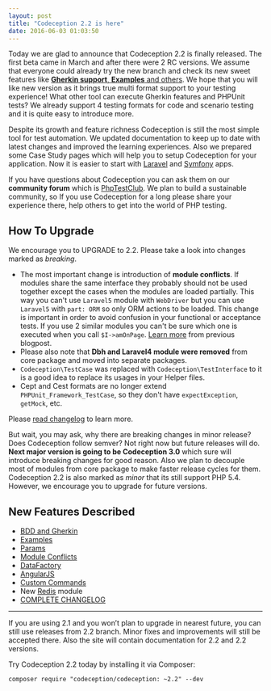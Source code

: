 ```yaml
---
layout: post
title: "Codeception 2.2 is here"
date: 2016-06-03 01:03:50
---
```


Today we are glad to announce that Codeception 2.2 is finally released. The first beta came in March and after there were 2 RC versions. We assume that everyone could already try the new branch and check its new sweet features like [**Gherkin support**, **Examples** and others](https://codeception.com/changelog). We hope that you will like new version as it brings true multi format support to your testing experience! What other tool can execute Gherkin features and PHPUnit tests? We already support 4 testing formats for code and scenario testing and it is quite easy to introduce more.

Despite its growth and feature richness Codeception is still the most simple tool for test automation. We updated documentation to keep up to date with latest changes and improved the learning experiences. Also we prepared some Case Study pages which will help you to setup Codeception for your application. Now it is easier to start with [Laravel](https://codeception.com/for/laravel) and [Symfony](https://codeception.com/for/symfony) apps.

If you have questions about Codeception you can ask them on our **community forum** which is [PhpTestClub](https://phptest.club). We plan to build a sustainable community, so If you use Codeception for a long please share your experience there, help others to get into the world of PHP testing.

## How To Upgrade

We encourage you to UPGRADE to 2.2. Please take a look into changes marked as *breaking*. 

* The most important change is introduction of **module conflicts**. If modules share the same interface they probably should not be used together except the cases when the modules are loaded partially. This way you can't use `Laravel5` module with `WebDriver` but you can use `Laravel5` with `part: ORM` so only ORM actions to be loaded. This change is important in order to avoid confusion in your functional or acceptance tests. If you use 2 similar modules you can't be sure which one is executed when you call `$I->amOnPage`. [Learn more](https://codeception.com/03-05-2016/codeception-2.2.-upcoming-features.html#conflicts) from previous blogpost.
* Please also note that **Dbh and Laravel4 module were removed** from core package and moved into separate packages. 
* `Codeception\TestCase` was replaced with `Codeception\TestInterface` to it is a good idea to replace its usages in your Helper files.
* Cept and Cest formats are no longer extend `PHPUnit_Framework_TestCase`, so they don't have `expectException`, `getMock`, etc.

Please [read changelog](https://codeception.com/changelog) to learn more.

But wait, you may ask, why there are breaking changes in minor release? Does Codeception follow semver? 
Not right now but future releases will do. **Next major version is going to be Codeception 3.0** which sure will introduce breaking changes for good reason. Also we plan to decouple most of modules from core package to make faster release cycles for them. Codeception 2.2 is also marked as *minor* that its still support PHP 5.4. However, we encourage you to upgrade for future versions.

## New Features Described

* [BDD and Gherkin](https://codeception.com/docs/07-BDD)
* [Examples](https://codeception.com/docs/07-AdvancedUsage#Examples)
* [Params](https://codeception.com/docs/06-ModulesAndHelpers#Dynamic-Configuration-With-Params)
* [Module Conflicts](https://codeception.com/docs/06-ModulesAndHelpers#Module-Conflicts)
* [DataFactory](https://codeception.com/docs/09-Data#DataFactory)
* [AngularJS](https://codeception.com/docs/03-AcceptanceTests#AngularJS-Testing)
* [Custom Commands](https://codeception.com/docs/08-Customization#Custom-Commands)
* New [Redis](https://codeception.com/docs/modules/Redis) module
* [COMPLETE CHANGELOG](https://codeception.com/changelog)


---

If you are using 2.1 and you won’t plan to upgrade in nearest future, you can still use releases from 2.2 branch. Minor fixes and improvements will still be accepted there. Also the site will contain documentation for 2.2 and 2.2 versions.

Try Codeception 2.2 today by installing it via Composer:

```
composer require "codeception/codeception: ~2.2" --dev
```

